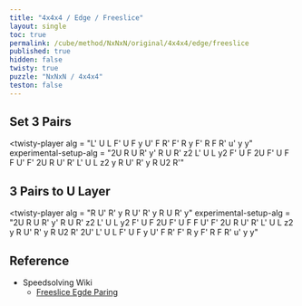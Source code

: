 ```yaml
---
title: "4x4x4 / Edge / Freeslice"
layout: single
toc: true
permalink: /cube/method/NxNxN/original/4x4x4/edge/freeslice
published: true
hidden: false
twisty: true
puzzle: "NxNxN / 4x4x4"
teston: false
---
```

<span
  id     = "cube"
  puzzle = "{{page.puzzle}}"
  teston = "{{page.teston}}"
  experimental-stickering   = "F2L"
  experimental-setup-anchor = "start" >
</span>

<head>
  <base target="_blank">
</head>



## Set 3 Pairs

<twisty-player
  alg                    = "L' U L F' U F y U' F R' F' R y F' R F R' u' y y"
  experimental-setup-alg = "2U R U R' y' R U R' z2 L' U L y2 F' U F 2U F' U F F U' F' 2U R U' R' L' U L z2 y R U' R' y R U2 R'"
></twisty-player>



## 3 Pairs to U Layer

<twisty-player
  alg                    = "R U' R' y R U' R' y R U R' y"
  experimental-setup-alg = "2U R U R' y' R U R' z2 L' U L y2 F' U F 2U F' U F F U' F' 2U R U' R' L' U L z2 y R U' R' y R U2 R' 2U' L' U L F' U F y U' F R' F' R y F' R F R' u' y y"
></twisty-player>



## Reference

- Speedsolving Wiki
  - [Freeslice Egde Paring](https://www.speedsolving.com/wiki/index.php/Edge_pairing#Freeslice_edge_pairing)
